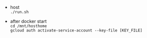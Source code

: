 - host  
`./run.sh`  

- after docker start  
`cd /mnt/hosthome`  
`gcloud auth activate-service-account --key-file [KEY_FILE]`  
